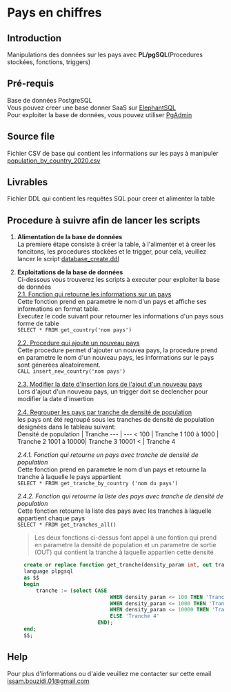 # Pays en chiffres
## Introduction
Manipulations des données sur les pays avec **PL/pgSQL**(Procedures stockées, fonctions, triggers)

## Pré-requis
Base de données PostgreSQL  
Vous pouvez creer une base donner SaaS sur [ElephantSQL](elephantsql.com)  
Pour exploiter la base de données, vous pouvez utiliser [PgAdmin](https://www.pgadmin.org/download/)  

## Source file
Fichier CSV de base qui contient les informations sur les pays à manipuler [population_by_country_2020.csv](https://simplonline-v3-prod.s3.eu-west-3.amazonaws.com/media/file/csv/25d9c746-3622-4c48-835e-d7ccafa311f5.csv)

## Livrables
Fichier DDL qui contient les requêtes SQL pour creer et alimenter la table

## Procedure à suivre afin de lancer les scripts
1. **Alimentation de la base de données**  
La premiere étape consiste à créer la table, à l'alimenter et à creer les foncitons, les procedures stockées et le trigger, pour cela, veuillez lancer le script [database_create.ddl](https://github.com/IssamBouzidi/pays-en-chiffres/blob/master/database_create.ddl)  

2. **Exploitations de la base de données**  
Ci-dessous vous trouverez les scripts à executer pour exploiter la base de données  
    <ins>2.1. Fonction qui retourne les informations sur un pays</ins>  
    Cette fonction prend en parametre le nom d'un pays et affiche ses informations en format table.  
    Executez le code suivant pour retourner les informations d'un pays sous forme de table  
    `SELECT * FROM get_country('nom pays')`  
    
    <ins>2.2. Procedure qui ajoute un nouveau pays</ins>  
    Cette procedure permet d'ajouter un nouvea pays, la procedure prend en parametre le nom d'un nouveau pays, les informations sur le pays sont génerées aleatoirement.  
     `CALL insert_new_country('nom pays')`  
    
    <ins>2.3. Modifier la date d'insertion lors de l'ajout d'un nouveau pays</ins>  
    Lors d'ajout d'un nouveau pays, un trigger doit se declencher pour modifier la date d'insertion  
    
    <ins>2.4. Regrouper les pays par tranche de densité de population</ins>  
    les pays ont été regroupé sous les tranches de densité de population designées dans le tableau suivant:  
    Densité de population | Tranche
    --- | ---
    < 100 | Tranche 1
    100 à 1000 | Tranche 2
    1001 à 10000| Tranche 3
    10001 < | Tranche 4
    
      *2.4.1. Fonction qui retourne un pays avec tranche de densité de population*  
      Cette fonction prend en parametre le nom d'un pays et retourne la tranche à laquelle le pays appartient  
      `SELECT * FROM get_tranche_by_country ('nom du pays')`  
        
      *2.4.2. Fonction qui retourne la liste des pays avec tranche de densité de population*  
      Cette fonction retourne la liste des pays avec les tranches à laquelle appartient chaque pays  
      `SELECT * FROM get_tranches_all()`
      
      > Les deux fonctions ci-dessus font appel à une fontion qui prend en parametre la densité de population et un parametre de sortie (OUT) qui contient la tranche à laquelle appartien cette densité
      ```SQL
        create or replace function get_tranche(density_param int, out tranche varchar) 
        language plpgsql
        as $$
        begin
            tranche := (select CASE 
                                    WHEN density_param <= 100 THEN 'Tranche 1'
                                    WHEN density_param <= 1000 THEN 'Tranche 2'
                                    WHEN density_param <= 10000 THEN 'Tranche 3'
                                    ELSE 'Tranche 4'
                                END);
        end;
        $$;
      ```
      
 ## Help
 Pour plus d'informations ou d'aide veuillez me contacter sur cette email <issam.bouzidi.01@gmail.com>
 
